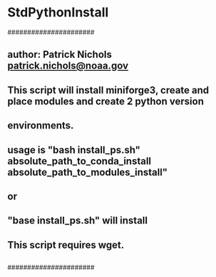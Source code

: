 # StdPythonInstall
######################
##  author: Patrick Nichols patrick.nichols@noaa.gov
##  This script will install miniforge3, create and place modules and create 2 python version
##  environments.
##  usage is "bash install_ps.sh" absolute_path_to_conda_install absolute_path_to_modules_install"
##  or
##  "base install_ps.sh" will install 
##  This script requires wget.
##  
######################


